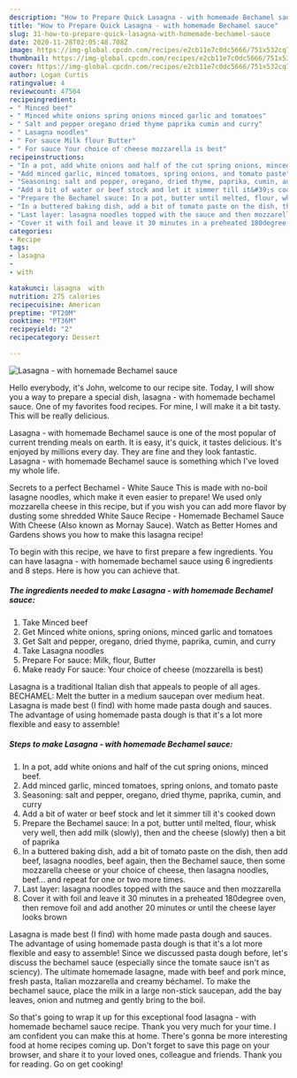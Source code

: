 ```yaml
---
description: "How to Prepare Quick Lasagna - with homemade Bechamel sauce"
title: "How to Prepare Quick Lasagna - with homemade Bechamel sauce"
slug: 31-how-to-prepare-quick-lasagna-with-homemade-bechamel-sauce
date: 2020-11-28T02:05:48.708Z
image: https://img-global.cpcdn.com/recipes/e2cb11e7c0dc5666/751x532cq70/lasagna-with-homemade-bechamel-sauce-recipe-main-photo.jpg
thumbnail: https://img-global.cpcdn.com/recipes/e2cb11e7c0dc5666/751x532cq70/lasagna-with-homemade-bechamel-sauce-recipe-main-photo.jpg
cover: https://img-global.cpcdn.com/recipes/e2cb11e7c0dc5666/751x532cq70/lasagna-with-homemade-bechamel-sauce-recipe-main-photo.jpg
author: Logan Curtis
ratingvalue: 4
reviewcount: 47564
recipeingredient:
- " Minced beef"
- " Minced white onions spring onions minced garlic and tomatoes"
- " Salt and pepper oregano dried thyme paprika cumin and curry"
- " Lasagna noodles"
- " For sauce Milk flour Butter"
- " For sauce Your choice of cheese mozzarella is best"
recipeinstructions:
- "In a pot, add white onions and half of the cut spring onions, minced beef."
- "Add minced garlic, minced tomatoes, spring onions, and tomato paste"
- "Seasoning: salt and pepper, oregano, dried thyme, paprika, cumin, and curry"
- "Add a bit of water or beef stock and let it simmer till it&#39;s cooked down"
- "Prepare the Bechamel sauce: In a pot, butter until melted, flour, whisk very well, then add milk (slowly), then and the cheese (slowly) then a bit of paprika"
- "In a buttered baking dish, add a bit of tomato paste on the dish, then add beef, lasagna noodles, beef again, then the Bechamel sauce, then some mozzarella cheese or your choice of cheese, then lasagna noodles, beef... and repeat for one or two more times."
- "Last layer: lasagna noodles topped with the sauce and then mozzarella"
- "Cover it with foil and leave it 30 minutes in a preheated 180degree oven, then remove foil and add another 20 minutes or until the cheese layer looks brown"
categories:
- Recipe
tags:
- lasagna
- 
- with

katakunci: lasagna  with 
nutrition: 275 calories
recipecuisine: American
preptime: "PT20M"
cooktime: "PT36M"
recipeyield: "2"
recipecategory: Dessert

---
```



![Lasagna - with homemade Bechamel sauce](https://img-global.cpcdn.com/recipes/e2cb11e7c0dc5666/751x532cq70/lasagna-with-homemade-bechamel-sauce-recipe-main-photo.jpg)

Hello everybody, it's John, welcome to our recipe site. Today, I will show you a way to prepare a special dish, lasagna - with homemade bechamel sauce. One of my favorites food recipes. For mine, I will make it a bit tasty. This will be really delicious.

Lasagna - with homemade Bechamel sauce is one of the most popular of current trending meals on earth. It is easy, it's quick, it tastes delicious. It's enjoyed by millions every day. They are fine and they look fantastic. Lasagna - with homemade Bechamel sauce is something which I've loved my whole life.

Secrets to a perfect Bechamel - White Sauce This is made with no-boil lasagne noodles, which make it even easier to prepare! We used only mozzarella cheese in this recipe, but if you wish you can add more flavor by dusting some shredded White Sauce Recipe - Homemade Bechamel Sauce With Cheese (Also known as Mornay Sauce). Watch as Better Homes and Gardens shows you how to make this lasagna recipe!


To begin with this recipe, we have to first prepare a few ingredients. You can have lasagna - with homemade bechamel sauce using 6 ingredients and 8 steps. Here is how you can achieve that.

<!--inarticleads1-->

##### The ingredients needed to make Lasagna - with homemade Bechamel sauce:

1. Take  Minced beef
1. Get  Minced white onions, spring onions, minced garlic and tomatoes
1. Get  Salt and pepper, oregano, dried thyme, paprika, cumin, and curry
1. Take  Lasagna noodles
1. Prepare  For sauce: Milk, flour, Butter
1. Make ready  For sauce: Your choice of cheese (mozzarella is best)


Lasagna is a traditional Italian dish that appeals to people of all ages. BECHAMEL: Melt the butter in a medium saucepan over medium heat. Lasagna is made best (I find) with home made pasta dough and sauces. The advantage of using homemade pasta dough is that it&#39;s a lot more flexible and easy to assemble! 

<!--inarticleads2-->

##### Steps to make Lasagna - with homemade Bechamel sauce:

1. In a pot, add white onions and half of the cut spring onions, minced beef.
1. Add minced garlic, minced tomatoes, spring onions, and tomato paste
1. Seasoning: salt and pepper, oregano, dried thyme, paprika, cumin, and curry
1. Add a bit of water or beef stock and let it simmer till it&#39;s cooked down
1. Prepare the Bechamel sauce: In a pot, butter until melted, flour, whisk very well, then add milk (slowly), then and the cheese (slowly) then a bit of paprika
1. In a buttered baking dish, add a bit of tomato paste on the dish, then add beef, lasagna noodles, beef again, then the Bechamel sauce, then some mozzarella cheese or your choice of cheese, then lasagna noodles, beef... and repeat for one or two more times.
1. Last layer: lasagna noodles topped with the sauce and then mozzarella
1. Cover it with foil and leave it 30 minutes in a preheated 180degree oven, then remove foil and add another 20 minutes or until the cheese layer looks brown


Lasagna is made best (I find) with home made pasta dough and sauces. The advantage of using homemade pasta dough is that it&#39;s a lot more flexible and easy to assemble! Since we discussed pasta dough before, let&#39;s discuss the bechamel sauce (especially since the tomate sauce isn&#39;t as sciency). The ultimate homemade lasagne, made with beef and pork mince, fresh pasta, Italian mozzarella and creamy béchamel. To make the bechamel sauce, place the milk in a large non-stick saucepan, add the bay leaves, onion and nutmeg and gently bring to the boil. 

So that's going to wrap it up for this exceptional food lasagna - with homemade bechamel sauce recipe. Thank you very much for your time. I am confident you can make this at home. There's gonna be more interesting food at home recipes coming up. Don't forget to save this page on your browser, and share it to your loved ones, colleague and friends. Thank you for reading. Go on get cooking!
